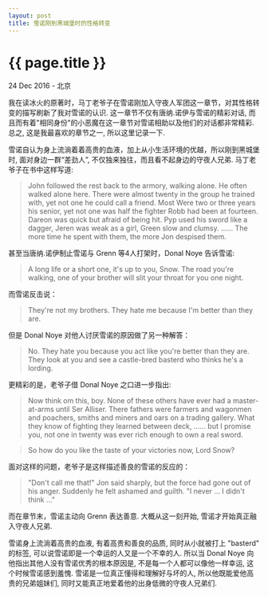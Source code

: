 ```yaml
---
layout: post
title: 雪诺刚到黑城堡时的性格转变
---
```


{{ page.title }}
================

<p class="meta">24 Dec 2016 - 北京</p>
我在读冰火的原著时，马丁老爷子在雪诺刚加入守夜人军团这一章节，对其性格转变的描写刷新了我对雪诺的认识. 这一章节不仅有唐纳.诺伊与雪诺的精彩对话, 而且而有着"相同身份"的小恶魔在这一章节对雪诺相助以及他们的对话都非常精彩. 总之, 这是我最喜欢的章节之一, 所以这里记录一下.

雪诺自认为身上流淌着着高贵的血液，加上从小生活环境的优越，所以刚到黑城堡时, 面对身边一群“差劲人”, 不仅独来独往，而且看不起身边的守夜人兄弟. 马丁老爷子在书中这样写道:
<blockquote> John followed the rest back to the armory, walking alone. He often walked alone here. There were almost twenty in the group he trained with, yet not one he could call a friend. Most Were two or three years his senior, yet not one was half the fighter Robb had been at fourteen. Dareon was quick but afraid of being hit. Pyp used his sword like a dagger, Jeren was weak as a girl, Green slow and clumsy. ...... The more time he spent with them, the more Jon despised them.</blockquote>

甚至当唐纳.诺伊制止雪诺与 Grenn 等4人打架时，Donal Noye 告诉雪诺:
<blockquote> A long life or a short one, it's up to you, Snow. The road you're walking, one of your brother will slit your throat for you one night.</blockquote>


而雪诺反击说：
<blockquote>They're not my brothers. They hate me because I'm better than they are.</blockquote>

但是 Donal Noye 对他人讨厌雪诺的原因做了另一种解答：
<blockquote>No. They hate you because you act like you're better than they are. They look at you and see a castle-bred basterd who thinks he's a lording. </blockquote>

更精彩的是，老爷子借 Donal Noye 之口进一步指出:
<blockquote> Now think om this, boy. None of these others have ever had a master-at-arms until Ser Alliser. There fathers were farmers and wagonmen and poachers, smiths and miners and oars on a trading gallery. What they know of fighting they learned between deck, ...... but I promise you, not one in twenty was ever rich enough to own a real sword.</blockquote> 

<blockquote> So how do you like the taste of your victories now, Lord Snow?</blockquote>

面对这样的问题，老爷子是这样描述善良的雪诺的反应的：
<blockquote>"Don't call me that!" Jon said sharply, but the force had gone out of his anger. Suddenly he felt ashamed and guilth. "I never ... I didn't think ..."</blockquote>

而在章节末，雪诺主动向 Grenn 表达善意. 大概从这一刻开始, 雪诺才开始真正融入守夜人兄弟.

雪诺身上流淌着高贵的血液, 有着高贵和善良的品质, 同时从小就被打上 "basterd" 的标签, 可以说雪诺即是一个幸运的人又是一个不幸的人. 所以当 Donal Noye 向他指出其他人没有雪诺优秀的根本原因是, 不是每一个人都可以像他一样幸运, 这个时候雪诺感到羞愧. 雪诺是一位真正懂得和理解好与坏的人, 所以他既能爱他高贵的兄弟姐妹们, 同时又能真正地爱着他的出身低微的守夜人兄弟们. 


